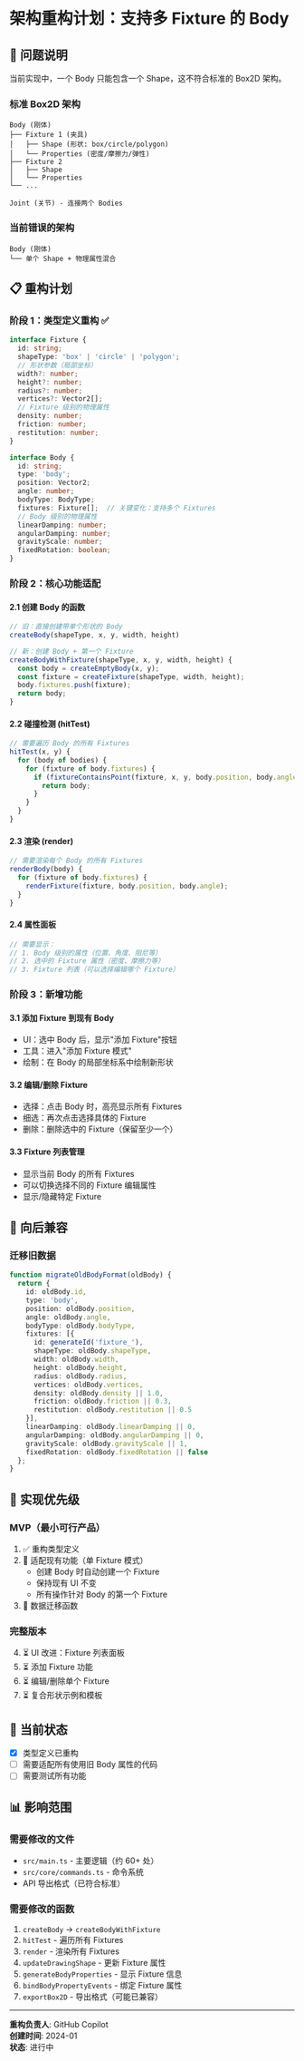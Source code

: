# 架构重构计划：支持多 Fixture 的 Body

## 🎯 问题说明

当前实现中，一个 Body 只能包含一个 Shape，这不符合标准的 Box2D 架构。

### 标准 Box2D 架构
```
Body (刚体)
├── Fixture 1 (夹具)
│   ├── Shape (形状: box/circle/polygon)
│   └── Properties (密度/摩擦力/弹性)
├── Fixture 2
│   ├── Shape
│   └── Properties
└── ...

Joint (关节) - 连接两个 Bodies
```

### 当前错误的架构
```
Body (刚体)
└── 单个 Shape + 物理属性混合
```

## 📋 重构计划

### 阶段 1：类型定义重构 ✅
```typescript
interface Fixture {
  id: string;
  shapeType: 'box' | 'circle' | 'polygon';
  // 形状参数（局部坐标）
  width?: number;
  height?: number;
  radius?: number;
  vertices?: Vector2[];
  // Fixture 级别的物理属性
  density: number;
  friction: number;
  restitution: number;
}

interface Body {
  id: string;
  type: 'body';
  position: Vector2;
  angle: number;
  bodyType: BodyType;
  fixtures: Fixture[];  // 关键变化：支持多个 Fixtures
  // Body 级别的物理属性
  linearDamping: number;
  angularDamping: number;
  gravityScale: number;
  fixedRotation: boolean;
}
```

### 阶段 2：核心功能适配

#### 2.1 创建 Body 的函数
```typescript
// 旧：直接创建带单个形状的 Body
createBody(shapeType, x, y, width, height)

// 新：创建 Body + 第一个 Fixture
createBodyWithFixture(shapeType, x, y, width, height) {
  const body = createEmptyBody(x, y);
  const fixture = createFixture(shapeType, width, height);
  body.fixtures.push(fixture);
  return body;
}
```

#### 2.2 碰撞检测 (hitTest)
```typescript
// 需要遍历 Body 的所有 Fixtures
hitTest(x, y) {
  for (body of bodies) {
    for (fixture of body.fixtures) {
      if (fixtureContainsPoint(fixture, x, y, body.position, body.angle)) {
        return body;
      }
    }
  }
}
```

#### 2.3 渲染 (render)
```typescript
// 需要渲染每个 Body 的所有 Fixtures
renderBody(body) {
  for (fixture of body.fixtures) {
    renderFixture(fixture, body.position, body.angle);
  }
}
```

#### 2.4 属性面板
```typescript
// 需要显示：
// 1. Body 级别的属性（位置、角度、阻尼等）
// 2. 选中的 Fixture 属性（密度、摩擦力等）
// 3. Fixture 列表（可以选择编辑哪个 Fixture）
```

### 阶段 3：新增功能

#### 3.1 添加 Fixture 到现有 Body
- UI：选中 Body 后，显示"添加 Fixture"按钮
- 工具：进入"添加 Fixture 模式"
- 绘制：在 Body 的局部坐标系中绘制新形状

#### 3.2 编辑/删除 Fixture
- 选择：点击 Body 时，高亮显示所有 Fixtures
- 细选：再次点击选择具体的 Fixture
- 删除：删除选中的 Fixture（保留至少一个）

#### 3.3 Fixture 列表管理
- 显示当前 Body 的所有 Fixtures
- 可以切换选择不同的 Fixture 编辑属性
- 显示/隐藏特定 Fixture

## 🔄 向后兼容

### 迁移旧数据
```typescript
function migrateOldBodyFormat(oldBody) {
  return {
    id: oldBody.id,
    type: 'body',
    position: oldBody.position,
    angle: oldBody.angle,
    bodyType: oldBody.bodyType,
    fixtures: [{
      id: generateId('fixture_'),
      shapeType: oldBody.shapeType,
      width: oldBody.width,
      height: oldBody.height,
      radius: oldBody.radius,
      vertices: oldBody.vertices,
      density: oldBody.density || 1.0,
      friction: oldBody.friction || 0.3,
      restitution: oldBody.restitution || 0.5
    }],
    linearDamping: oldBody.linearDamping || 0,
    angularDamping: oldBody.angularDamping || 0,
    gravityScale: oldBody.gravityScale || 1,
    fixedRotation: oldBody.fixedRotation || false
  };
}
```

## 📝 实现优先级

### MVP（最小可行产品）
1. ✅ 重构类型定义
2. 🚧 适配现有功能（单 Fixture 模式）
   - 创建 Body 时自动创建一个 Fixture
   - 保持现有 UI 不变
   - 所有操作针对 Body 的第一个 Fixture
3. 🚧 数据迁移函数

### 完整版本
4. ⏳ UI 改进：Fixture 列表面板
5. ⏳ 添加 Fixture 功能
6. ⏳ 编辑/删除单个 Fixture
7. ⏳ 复合形状示例和模板

## 🎯 当前状态

- [x] 类型定义已重构
- [ ] 需要适配所有使用旧 Body 属性的代码
- [ ] 需要测试所有功能

## 📊 影响范围

### 需要修改的文件
- `src/main.ts` - 主要逻辑（约 60+ 处）
- `src/core/commands.ts` - 命令系统
- API 导出格式（已符合标准）

### 需要修改的函数
1. `createBody` → `createBodyWithFixture`
2. `hitTest` - 遍历所有 Fixtures
3. `render` - 渲染所有 Fixtures
4. `updateDrawingShape` - 更新 Fixture 属性
5. `generateBodyProperties` - 显示 Fixture 信息
6. `bindBodyPropertyEvents` - 绑定 Fixture 属性
7. `exportBox2D` - 导出格式（可能已兼容）

---

**重构负责人**: GitHub Copilot  
**创建时间**: 2024-01  
**状态**: 进行中
